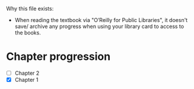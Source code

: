 Why this file exists:
- When reading the textbook via "O’Reilly for Public Libraries", it doesn't save/ archive any progress when using your library card to access to the books.

# Chapter progression
- [ ] Chapter 2
- [x] Chapter 1